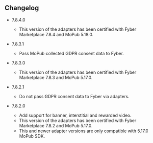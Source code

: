 ## Changelog
  * 7.8.4.0
    * This version of the adapters has been certified with Fyber Marketplace 7.8.4 and MoPub 5.18.0.
    
  * 7.8.3.1
    * Pass MoPub collected GDPR consent data to Fyber.

  * 7.8.3.0
    * This version of the adapters has been certified with Fyber Marketplace 7.8.3 and MoPub 5.17.0.

  * 7.8.2.1
    * Do not pass GDPR consent data to Fyber via adapters.

  * 7.8.2.0
    * Add support for banner, interstitial and rewarded video.
    * This version of the adapters has been certified with Fyber Marketplace 7.8.2 and MoPub 5.17.0.
    * This and newer adapter versions are only compatible with 5.17.0 MoPub SDK.

